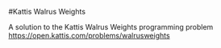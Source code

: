 #Kattis Walrus Weights

A solution to the Kattis Walrus Weights programming problem https://open.kattis.com/problems/walrusweights
